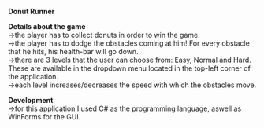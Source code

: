 **Donut Runner**    

**Details about the game**   
->the player has to collect donuts in order to win the game.     
->the player has to dodge the obstacles coming at him! For every obstacle that he hits, his health-bar will go down.     
->there are 3 levels that the user can choose from: Easy, Normal and Hard. These are available in the dropdown menu located in the top-left corner of the application.    
->each level increases/decreases the speed with which the obstacles move.    

**Development**     
->for this application I used C# as the programming language, aswell as WinForms for the GUI.   


